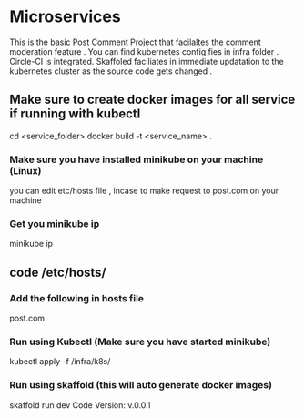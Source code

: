 # Microservices
This is the basic Post Comment Project that facilaltes the comment moderation feature .
You can find kubernetes config fies in infra folder .
Circle-CI is integrated.
Skaffoled faciliates in immediate updatation to the kubernetes cluster as the source code gets changed .

## Make sure to create docker images for all service if running with kubectl 
 cd <service_folder>
 docker build -t <service_name> .
 
### Make sure you have installed minikube on your machine (Linux)
  you can edit etc/hosts file , incase to make request to post.com on your machine
### Get you minikube ip
  minikube ip
## code /etc/hosts/
### Add the following in hosts file 
  <minikube ip> post.com
  
### Run using Kubectl (Make sure you have started minikube)
  kubectl apply -f /infra/k8s/

### Run using skaffold (this will auto generate docker images)
  skaffold run dev
Code Version: 
 v.0.0.1

